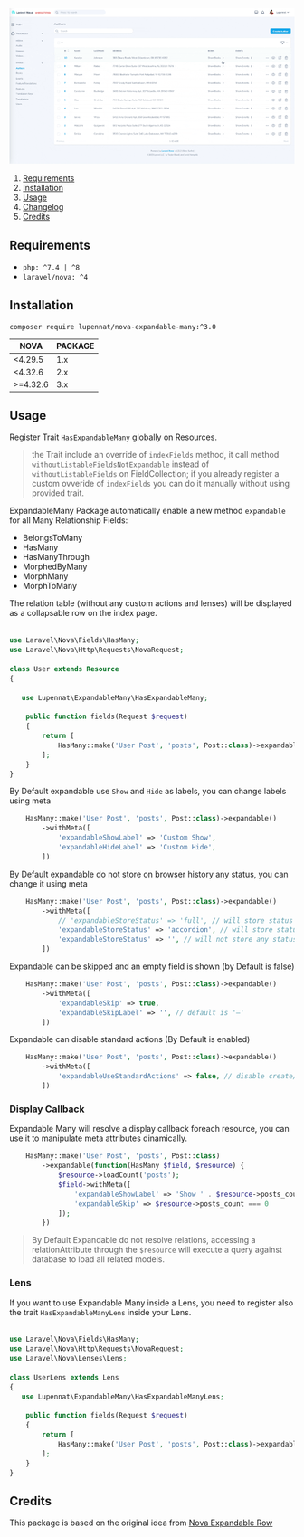 ![](https://github.com/Lupennat/nova-expandable-many/blob/main/demo.gif)

1. [Requirements](#Requirements)
2. [Installation](#Installation)
3. [Usage](#Usage)
4. [Changelog](CHANGELOG.md)
5. [Credits](#Credits)

## Requirements

-   `php: ^7.4 | ^8`
-   `laravel/nova: ^4`

## Installation

```
composer require lupennat/nova-expandable-many:^3.0
```

| NOVA     | PACKAGE |
| -------- | ------- |
| <4.29.5  | 1.x     |
| <4.32.6  | 2.x     |
| >=4.32.6 | 3.x     |

## Usage

Register Trait `HasExpandableMany` globally on Resources.

> the Trait include an override of `indexFields` method, it call method `withoutListableFieldsNotExpandable` instead of `withoutListableFields` on FieldCollection; if you already register a custom ovveride of `indexFields` you can do it manually without using provided trait.

ExpandableMany Package automatically enable a new method `expandable` for all Many Relationship Fields:

-   BelongsToMany
-   HasMany
-   HasManyThrough
-   MorphedByMany
-   MorphMany
-   MorphToMany

The relation table (without any custom actions and lenses) will be displayed as a collapsable row on the index page.

```php

use Laravel\Nova\Fields\HasMany;
use Laravel\Nova\Http\Requests\NovaRequest;

class User extends Resource
{

   use Lupennat\ExpandableMany\HasExpandableMany;

    public function fields(Request $request)
    {
        return [
            HasMany::make('User Post', 'posts', Post::class)->expandable();
        ];
    }
}
```

By Default expandable use `Show` and `Hide` as labels, you can change labels using meta

```php
    HasMany::make('User Post', 'posts', Post::class)->expandable()
        ->withMeta([
            'expandableShowLabel' => 'Custom Show',
            'expandableHideLabel' => 'Custom Hide',
        ])
```

By Default expandable do not store on browser history any status, you can change it using meta

```php
    HasMany::make('User Post', 'posts', Post::class)->expandable()
        ->withMeta([
            // 'expandableStoreStatus' => 'full', // will store status also for relationships
            'expandableStoreStatus' => 'accordion', // will store status only for accordion
            'expandableStoreStatus' => '', // will not store any status
        ])
```

Expandable can be skipped and an empty field is shown (by Default is false)

```php
    HasMany::make('User Post', 'posts', Post::class)->expandable()
        ->withMeta([
            'expandableSkip' => true,
            'expandableSkipLabel' => '', // default is '—'
        ])
```

Expandable can disable standard actions (By Default is enabled)

```php
    HasMany::make('User Post', 'posts', Post::class)->expandable()
        ->withMeta([
            'expandableUseStandardActions' => false, // disable create/edit/view/delete/restore
        ])
```

### Display Callback

Expandable Many will resolve a display callback foreach resource, you can use it to manipulate meta attributes dinamically.

```php
    HasMany::make('User Post', 'posts', Post::class)
        ->expandable(function(HasMany $field, $resource) {
            $resource->loadCount('posts');
            $field->withMeta([
                'expandableShowLabel' => 'Show ' . $resource->posts_count,
                'expandableSkip' => $resource->posts_count === 0
            ]);
        })
```

> By Default Expandable do not resolve relations, accessing a relationAttribute through the `$resource` will execute a query against database to load all related models.

### Lens

If you want to use Expandable Many inside a Lens, you need to register also the trait `HasExpandableManyLens` inside your Lens.

```php

use Laravel\Nova\Fields\HasMany;
use Laravel\Nova\Http\Requests\NovaRequest;
use Laravel\Nova\Lenses\Lens;

class UserLens extends Lens
{
   use Lupennat\ExpandableMany\HasExpandableManyLens;

    public function fields(Request $request)
    {
        return [
            HasMany::make('User Post', 'posts', Post::class)->expandable();
        ];
    }
}
```

## Credits

This package is based on the original idea from [Nova Expandable Row](https://github.com/SPRIGS/nova-expandable-row)
